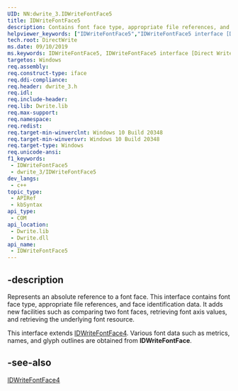 ```yaml
---
UID: NN:dwrite_3.IDWriteFontFace5
title: IDWriteFontFace5
description: Contains font face type, appropriate file references, and face identification data.
helpviewer_keywords: ["IDWriteFontFace5","IDWriteFontFace5 interface [Direct Write]","IDWriteFontFace5 interface [Direct Write]","described","directwrite.idwritefontface5","dwrite_3/IDWriteFontFace5"]
tech.root: DirectWrite
ms.date: 09/10/2019
ms.keywords: IDWriteFontFace5, IDWriteFontFace5 interface [Direct Write], IDWriteFontFace5 interface [Direct Write],described, directwrite.idwritefontface5, dwrite_3/IDWriteFontFace5
targetos: Windows
req.assembly: 
req.construct-type: iface
req.ddi-compliance: 
req.header: dwrite_3.h
req.idl: 
req.include-header: 
req.lib: Dwrite.lib
req.max-support: 
req.namespace: 
req.redist: 
req.target-min-winverclnt: Windows 10 Build 20348
req.target-min-winversvr: Windows 10 Build 20348
req.target-type: Windows
req.unicode-ansi: 
f1_keywords:
 - IDWriteFontFace5
 - dwrite_3/IDWriteFontFace5
dev_langs:
 - c++
topic_type:
 - APIRef
 - kbSyntax
api_type:
 - COM
api_location:
 - Dwrite.lib
 - Dwrite.dll
api_name:
 - IDWriteFontFace5
---
```


## -description

Represents an absolute reference to a font face. This interface contains font face type, appropriate file references, and face identification data. It adds new facilities such as comparing two font faces, retrieving font axis values, and retrieving the underlying font resource.

This interface extends [IDWriteFontFace4](./nn-dwrite_3-idwritefontface4.md). Various font data such as metrics, names, and glyph outlines are obtained from **IDWriteFontFace**.

## -see-also

[IDWriteFontFace4](./nn-dwrite_3-idwritefontface4.md)

